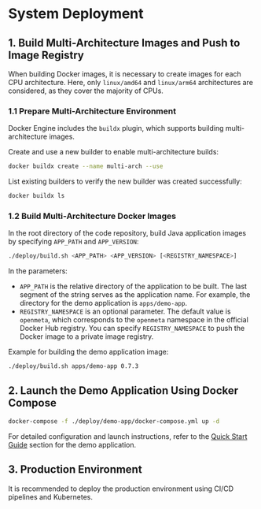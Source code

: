 # System Deployment

## 1. Build Multi-Architecture Images and Push to Image Registry
When building Docker images, it is necessary to create images for each CPU architecture. Here, only `linux/amd64` and `linux/arm64` architectures are considered, as they cover the majority of CPUs.

### 1.1 Prepare Multi-Architecture Environment
Docker Engine includes the `buildx` plugin, which supports building multi-architecture images.

Create and use a new builder to enable multi-architecture builds:
```bash
docker buildx create --name multi-arch --use
```

List existing builders to verify the new builder was created successfully:
```bash
docker buildx ls
```

### 1.2 Build Multi-Architecture Docker Images
In the root directory of the code repository, build Java application images by specifying `APP_PATH` and `APP_VERSION`:
```bash
./deploy/build.sh <APP_PATH> <APP_VERSION> [<REGISTRY_NAMESPACE>]
```

In the parameters:
- `APP_PATH` is the relative directory of the application to be built. The last segment of the string serves as the application name. For example, the directory for the demo application is `apps/demo-app`.
- `REGISTRY_NAMESPACE` is an optional parameter. The default value is `openmeta`, which corresponds to the `openmeta` namespace in the official Docker Hub registry.
  You can specify `REGISTRY_NAMESPACE` to push the Docker image to a private image registry.

Example for building the demo application image:
```bash
./deploy/build.sh apps/demo-app 0.7.3
```

## 2. Launch the Demo Application Using Docker Compose
```bash
docker-compose -f ./deploy/demo-app/docker-compose.yml up -d
```

For detailed configuration and launch instructions, refer to the [Quick Start Guide](./quickStart) section for the demo application.

## 3. Production Environment
It is recommended to deploy the production environment using CI/CD pipelines and Kubernetes.